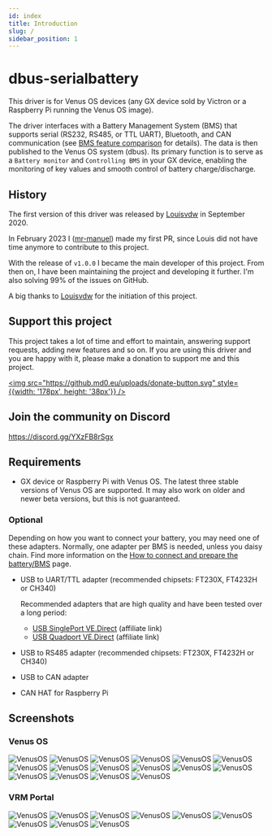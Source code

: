 ```yaml
---
id: index
title: Introduction
slug: /
sidebar_position: 1
---
```


# dbus-serialbattery
This driver is for Venus OS devices (any GX device sold by Victron or a Raspberry Pi running the Venus OS image).

The driver interfaces with a Battery Management System (BMS) that supports serial (RS232, RS485, or TTL UART), Bluetooth, and CAN communication (see [BMS feature comparison](./general/features#bms-feature-comparison) for details). The data is then published to the Venus OS system (dbus). Its primary function is to serve as a `Battery monitor` and `Controlling BMS` in your GX device, enabling the monitoring of key values and smooth control of battery charge/discharge.

## History
The first version of this driver was released by [Louisvdw](https://github.com/Louisvdw/dbus-serialbattery) in September 2020.

In February 2023 I ([mr-manuel](https://github.com/mr-manuel)) made my first PR, since Louis did not have time anymore to contribute to this project.

With the release of `v1.0.0` I became the main developer of this project. From then on, I have been maintaining the project and developing it further. I'm also solving 99% of the issues on GitHub.

A big thanks to [Louisvdw](https://github.com/Louisvdw/dbus-serialbattery) for the initiation of this project.

## Support this project
This project takes a lot of time and effort to maintain, answering support requests, adding new features and so on.
If you are using this driver and you are happy with it, please make a donation to support me and this project.

[<img src="https://github.md0.eu/uploads/donate-button.svg" style={{width: '178px', height: '38px'}} />](https://www.paypal.com/donate/?hosted_button_id=3NEVZBDM5KABW)

## Join the community on Discord
https://discord.gg/YXzFB8rSgx

## Requirements

* GX device or Raspberry Pi with Venus OS. The latest three stable versions of Venus OS are supported. It may also work on older and newer beta versions, but this is not guaranteed.

### Optional

Depending on how you want to connect your battery, you may need one of these adapters. Normally, one adapter per BMS is needed, unless you daisy chain. Find more information on the [How to connect and prepare the battery/BMS](./connect.md) page.

* USB to UART/TTL adapter (recommended chipsets: FT230X, FT4232H or CH340)

  Recommended adapters that are high quality and have been tested over a long period:
    - [USB SinglePort VE.Direct](https://www.duppa.net/product/usb-singleport-ve-direct/?ref=2892) (affiliate link)
    - [USB Quadport VE.Direct](https://www.duppa.net/product/usb-quadport-ve-direct/?ref=2892) (affiliate link)
* USB to RS485 adapter (recommended chipsets: FT230X, FT4232H or CH340)
* USB to CAN adapter
* CAN HAT for Raspberry Pi

## Screenshots

### Venus OS

![VenusOS](../screenshots/venus-os_guiv2_001a.png)
![VenusOS](../screenshots/venus-os_guiv2_001b.png)
![VenusOS](../screenshots/venus-os_guiv2_001c.png)
![VenusOS](../screenshots/venus-os_guiv2_002.png)
![VenusOS](../screenshots/venus-os_guiv2_003.png)
![VenusOS](../screenshots/venus-os_guiv2_004.png)
![VenusOS](../screenshots/venus-os_guiv2_005.png)
![VenusOS](../screenshots/venus-os_guiv2_006.png)
![VenusOS](../screenshots/venus-os_guiv2_007.png)
![VenusOS](../screenshots/venus-os_guiv2_008.png)
![VenusOS](../screenshots/venus-os_guiv2_009.png)
![VenusOS](../screenshots/venus-os_guiv2_010.png)
![VenusOS](../screenshots/venus-os_guiv2_011.png)
![VenusOS](../screenshots/venus-os_guiv2_012.png)
![VenusOS](../screenshots/venus-os_guiv2_013.png)
![VenusOS](../screenshots/venus-os_guiv2_014.png)

### VRM Portal

![VenusOS](../screenshots/vrm-portal_001.png)
![VenusOS](../screenshots/vrm-portal_002.png)
![VenusOS](../screenshots/vrm-portal_003.png)
![VenusOS](../screenshots/vrm-portal_004.png)
![VenusOS](../screenshots/vrm-portal_005.png)
![VenusOS](../screenshots/vrm-portal_006.png)
![VenusOS](../screenshots/vrm-portal_007.png)
![VenusOS](../screenshots/vrm-portal_008.png)
![VenusOS](../screenshots/vrm-portal_009.png)
